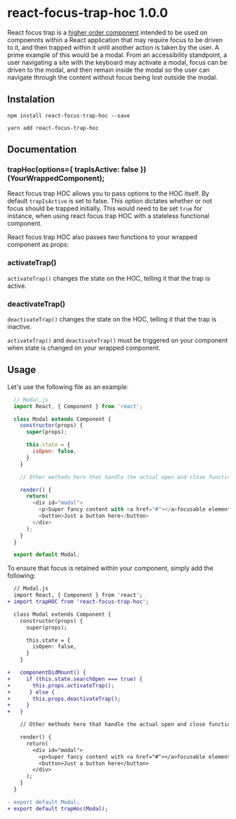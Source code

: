 # react-focus-trap-hoc 1.0.0

React focus trap is a [higher order component](https://reactjs.org/docs/higher-order-components.html) intended to be used on compoennts within a React application that may require focus to be driven to it, and then trapped within it until another action is taken by the user. A prime example of this would be a modal. From an accessibility standpoint, a user navigating a site with the keyboard may activate a modal, focus can be driven to the modal, and then remain inside the modal so the user can navigate through the content without focus being lost outside the modal.

## Instalation

```
npm install react-focus-trap-hoc --save
```

```
yarn add react-focus-trap-hoc
```

## Documentation

### trapHoc(options={ trapIsActive: false })(YourWrappedComponent);
React focus trap HOC allows you to pass options to the HOC itself. By default `trapIsActive` is set to false. This option dictates whether or not focus should be trapped initially. This would need to be set `true` for instance, when using react focus trap HOC with a stateless functional component.

React focus trap HOC also passes two functions to your wrapped component as props:

### activateTrap()

`activateTrap()` changes the state on the HOC, telling it that the trap is active.

### deactivateTrap()

`deactivateTrap()` changes the state on the HOC, telling it that the trap is inactive.

`activateTrap()` and `deactivateTrap()` must be triggered on your component when state is changed on your wrapped component.

## Usage

Let's use the following file as an example:

```javascript
  // Modal.js
  import React, { Component } from 'react';

  class Modal extends Component {
    constructor(props) {
      super(props);

      this.state = {
        isOpen: false,
      }
    }

    // Other methods here that handle the actual open and close function of the modal.

    render() {
      return(
        <div id="modal">
          <p>Super fancy content with <a href="#"></a>focusable elements</a> within the modal!</p>
          <button>Just a button here</button>
        </div>
      );
    }
  }

  export default Modal;
```

To ensure that focus is retained within your component, simply add the following:

```diff
  // Modal.js
  import React, { Component } from 'react';
+ import trapHOC from 'react-focus-trap-hoc';

  class Modal extends Component {
    constructor(props) {
      super(props);

      this.state = {
        isOpen: false,
      }
    }

+   componentDidMount() {
+     if (this.state.searchOpen === true) {
+       this.props.activateTrap();
+      } else {
+       this.props.deactivateTrap();
+     }
+   }

    // Other methods here that handle the actual open and close function of the modal.

    render() {
      return(
        <div id="modal">
          <p>Super fancy content with <a href="#"></a>focusable elements</a> within the modal!</p>
          <button>Just a button here</button>
        </div>
      );
    }
  }

- export default Modal;
+ export default trapHoc(Modal);
```